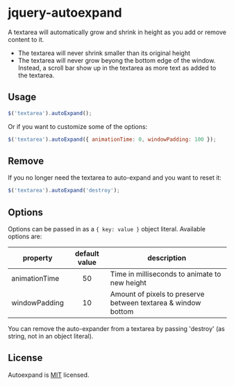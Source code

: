 # jquery-autoexpand

A textarea will automatically grow and shrink in height as you add or remove content to it.

* The textarea will never shrink smaller than its original height
* The textarea will never grow beyong the bottom edge of the window. Instead, a scroll bar show up in the textarea as more text as added to the textarea.


## Usage

```javascript
$('textarea').autoExpand();
```

Or if you want to customize some of the options:

```javascript
$('textarea').autoExpand({ animationTime: 0, windowPadding: 100 });
```


## Remove

If you no longer need the textarea to auto-expand and you want to reset it:

```javascript
$('textarea').autoExpand('destroy');
```


## Options

Options can be passed in as a `{ key: value }` object literal. Available options are:

| property      | default value | description                                                   |
|---------------|:-------------:|---------------------------------------------------------------|
| animationTime | 50            | Time in milliseconds to animate to new height                 |
| windowPadding | 10            | Amount of pixels to preserve between textarea & window bottom |

You can remove the auto-expander from a textarea by passing 'destroy' (as string, not in an object literal).


## License
Autoexpand is [MIT](http://opensource.org/licenses/MIT) licensed.
